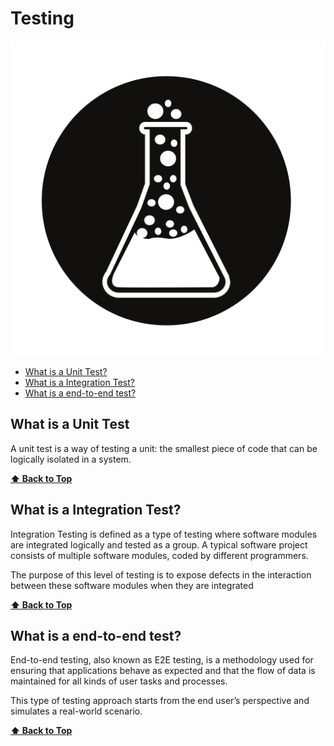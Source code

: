 # Testing

<link href="./ASSETS/STYLES.css" rel="stylesheet"></link>
<img src="./ASSETS/UNIT-TESTING.svg" alt="Typescript Logo" class="logo"></img>

- [What is a Unit Test?](#what-is-a-unit-test)
- [What is a Integration Test?](#what-is-a-integration-test)
- [What is a end-to-end test?](#what-is-a-end-to-end-test)

## What is a **Unit** Test

A unit test is a way of testing a unit: the smallest piece of code that can be logically isolated in a system.

**[⬆ Back to Top](#testing)**

## What is a **Integration** Test?

Integration Testing is defined as a type of testing where software modules are integrated logically and tested as a group. A typical software project consists of multiple software modules, coded by different programmers.

The purpose of this level of testing is to expose defects in the interaction between these software modules when they are integrated

**[⬆ Back to Top](#testing)**

## What is a **end-to-end** test?

End-to-end testing, also known as E2E testing, is a methodology used for ensuring that applications behave as expected and that the flow of data is maintained for all kinds of user tasks and processes.

This type of testing approach starts from the end user’s perspective and simulates a real-world scenario.

**[⬆ Back to Top](#testing)**
